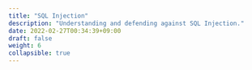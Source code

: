 ```yaml
---
title: "SQL Injection"
description: "Understanding and defending against SQL Injection."
date: 2022-02-27T00:34:39+09:00
draft: false
weight: 6
collapsible: true
---
```


